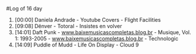 #Log of 16 day

1. [00:00] Daniela Andrade - Youtube Covers - Flight Facilities
1. [09:08] Dënver - Totoral - Insistes en volver
1. [14:01] Daft Punk - www.baixemusicascompletas.blog.br - Musique, Vol. 1: 1993-2005 - www.baixemusicascompletas.blog.br - Technologic
1. [14:09] Puddle of Mudd - Life On Display - Cloud 9
